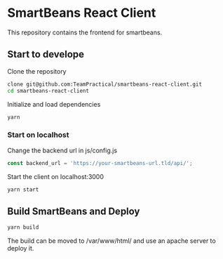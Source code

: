 # SmartBeans React Client
This repository contains the frontend for smartbeans.

## Start to develope

Clone the repository
```bash
clone git@github.com:TeamPractical/smartbeans-react-client.git
cd smartbeans-react-client
```

Initialize and load dependencies
```bash
yarn
```

### Start on localhost
Change the backend url in js/config.js
```javascript
const backend_url = 'https://your-smartbeans-url.tld/api/';
```
Start the client on localhost:3000
```bash
yarn start
```

## Build SmartBeans and Deploy
```bash
yarn build
```

The build can be moved to /var/www/html/ and use an apache server to deploy it.
